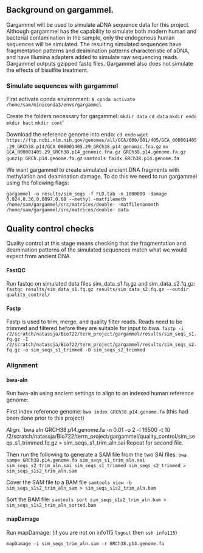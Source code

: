 ## Background on gargammel.
Gargammel will be used to simulate aDNA sequence data for this project. Although gargammel has the capability to simulate both modern human and bacterial contamination in the sample, only the endogenous human sequences will be simulated. The resulting simulated sequences have fragmentation patterns and deamination patterns characteristic of aDNA, and have Illumina adapters added to simulate raw sequencing reads. Gargammel outputs gzipped fastq files. Gargammel also does not simulate the effects of bisulfite treatment.
### Simulate sequences with gargammel

First activate conda environment:
`$ conda activate /home/sam/miniconda3/envs/gargammel`

Create the folders necessary for gargammel: 
`mkdir data`
`cd data`
`mkdir endo`
`mkdir bact`
`mkdir cont`'

Download the reference genome into endo:
`cd endo`
`wget https://ftp.ncbi.nlm.nih.gov/genomes/all/GCA/000/001/405/GCA_000001405.29_GRCh38.p14/GCA_000001405.29_GRCh38.p14_genomic.fna.gz`
`mv GCA_000001405.29_GRCh38.p14_genomic.fna.gz GRCh38.p14.genome.fa.gz`
`gunzip GRCh.p14.genome.fa.gz`
`samtools faidx GRCh38.p14.genome.fa`

We want gargammel to create simulated ancient DNA fragments with methylation and deamination damage. To do this we need to run gargammel using the following flags:

`gargammel -o results/sim_seqs -f FLD.tab -n 1000000 -damage 0.024,0.36,0.0097,0.68 --methyl -matfilemeth /home/sam/gargammel/src/matrices/double- -matfilenonmeth /home/sam/gargammel/src/matrices/double- data`
## Quality control checks
Quality control at this stage means checking that the fragmentation and deamination patterns of the simulated sequences match what we would expect from ancient DNA. 
#### FastQC
Run fastqc on simulated data files sim_data_s1.fq.gz and sim_data_s2.fq.gz:
`fastqc results/sim_data_s1.fq.gz results/sim_data_s2.fq.gz --outdir quality_control/`
#### Fastp
Fastp is used to trim, merge, and quality filter reads. Reads need to be trimmed and filtered before they are suitable for input to bwa. 
`fastp -i /2/scratch/natassja/Bio722/term_project/gargammel/results/sim_seqs_s1.fq.gz -I /2/scratch/natassja/Bio722/term_project/gargammel/results/sim_seqs_s2.fq.gz -o sim_seqs_s1_trimmed -O sim_seqs_s2_trimmed`
### Alignment
#### bwa-aln
Run bwa-aln using ancient settings to align to an indexed human reference genome:

First index reference genome:
`bwa index GRCh38.p14.genome.fa`
(this had been done prior to this project)

Align: 
`bwa aln GRCH38.p14.genome.fa -n 0.01 -o 2 -l 16500 -t 10 /2/scratch/natassja/Bio722/term_project/gargammel/quality_control/sim_seqs_s1_trimmed.fq.gz > sim_seqs_s1_trim_aln.sai
Repeat for second file. 

Then run the following to generate a SAM file from the two SAI files:
`bwa sampe GRCh38.p14.genome.fa sim_seqs_s1_trim_aln.sai sim_seqs_s2_trim_aln.sai sim_seqs_s1_trimmed sim_seqs_s2_trimmed > sim_seqs_s1s2_trim_aln.sam `

Cover the SAM file to a BAM file
`samtools view -b sim_seqs_s1s2_trim_aln_sam > sim_seqs_s1s2_trim_aln.bam`

Sort the BAM file:
`samtools sort sim_seqs_s1s2_trim_aln.bam > sim_seqs_s1s2_trim_aln_sorted.bam`
#### mapDamage

Run mapDamage: 
(if you are not on info115 `logout` then `ssh info115`)

`mapDamage -i sim_seqs_trim_aln.sam -r GRCh38.p14.genome.fa`





